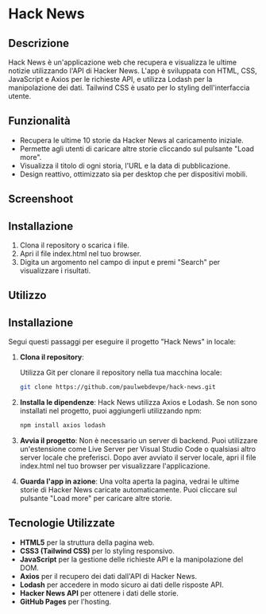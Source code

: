 # Hack News

## Descrizione
Hack News è un'applicazione web che recupera e visualizza le ultime notizie utilizzando l'API di Hacker News. L'app è sviluppata con HTML, CSS, JavaScript e Axios per le richieste API, e utilizza Lodash per la manipolazione dei dati. Tailwind CSS è usato per lo styling dell'interfaccia utente.

## Funzionalità

- Recupera le ultime 10 storie da Hacker News al caricamento iniziale.
- Permette agli utenti di caricare altre storie cliccando sul pulsante "Load more".
- Visualizza il titolo di ogni storia, l'URL e la data di pubblicazione.
- Design reattivo, ottimizzato sia per desktop che per dispositivi mobili.

## Screenshoot



## Installazione

1. Clona il repository o scarica i file.
2. Apri il file index.html nel tuo browser.
3. Digita un argomento nel campo di input e premi "Search" per visualizzare i risultati.

## Utilizzo 

## Installazione

Segui questi passaggi per eseguire il progetto "Hack News" in locale:

1. **Clona il repository**:

    Utilizza Git per clonare il repository nella tua macchina locale:

    ```bash
    git clone https://github.com/paulwebdevpe/hack-news.git
2. **Installa le dipendenze**:
    Hack News utilizza Axios e Lodash. Se non sono installati nel progetto, puoi aggiungerli utilizzando npm:
    ```bash
    npm install axios lodash
3. **Avvia il progetto**:
    Non è necessario un server di backend. Puoi utilizzare un'estensione come Live Server per Visual Studio Code o qualsiasi altro server locale che preferisci. Dopo aver avviato il server locale, apri il file index.html nel tuo browser per visualizzare l'applicazione.
4. **Guarda l'app in azione**:
    Una volta aperta la pagina, vedrai le ultime storie di Hacker News caricate automaticamente. Puoi cliccare sul pulsante "Load more" per caricare altre storie.

## Tecnologie Utilizzate

- **HTML5** per la struttura della pagina web.
- **CSS3 (Tailwind CSS)** per lo styling responsivo.
- **JavaScript** per la gestione delle richieste API e la manipolazione del DOM.
- **Axios** per il recupero dei dati dall'API di Hacker News.
- **Lodash** per accedere in modo sicuro ai dati delle risposte API.
- **Hacker News API** per ottenere i dati delle storie.
- **GitHub Pages** per l'hosting.

